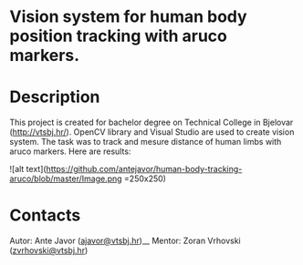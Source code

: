 # Vision system for human body position tracking with aruco markers.
# Description
This project is created for bachelor degree on Technical College in Bjelovar (http://vtsbj.hr/). OpenCV library and Visual Studio are used to create vision system. The task was to track and mesure distance of human limbs with aruco markers. Here are results:

 ![alt text](https://github.com/antejavor/human-body-tracking-aruco/blob/master/Image.png =250x250)


# Contacts
Autor: Ante Javor (ajavor@vtsbj.hr)__
Mentor: Zoran Vrhovski (zvrhovski@vtsbj.hr)
